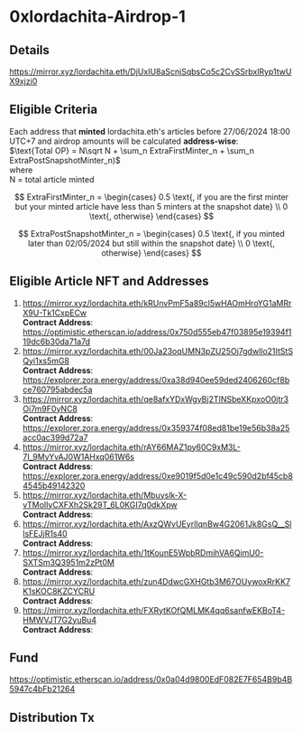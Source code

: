 # 0xlordachita-Airdrop-1

## Details
https://mirror.xyz/lordachita.eth/DjUxIU8aScnjSqbsCo5c2CvSSrbxlRyp1twUX9xjzi0

## Eligible Criteria
Each address that **minted** lordachita.eth's articles before 27/06/2024 18:00 UTC+7
and airdrop amounts will be calculated **address-wise**:  </br>
$\text{Total OP} = N\sqrt N + \sum_n ExtraFirstMinter_n + \sum_n ExtraPostSnapshotMinter_n)$ </br>
where </br>
N = total article minted </br>

$$ ExtraFirstMinter_n = \begin{cases}
0.5 \text{, if you are the first minter but your minted article have less than 5 minters at the snapshot date} \\
0 \text{, otherwise}
\end{cases} $$

$$ ExtraPostSnapshotMinter_n = \begin{cases}
0.5 \text{, if you minted later than 02/05/2024 but still within the snapshot date} \\
0 \text{, otherwise}
\end{cases} $$

## Eligible Article NFT and Addresses
1. https://mirror.xyz/lordachita.eth/kRUnvPmF5a89cl5wHAOmHroYG1aMRrX9U-Tk1CxpECw </br>
   **Contract Address**: https://optimistic.etherscan.io/address/0x750d555eb47f03895e19394f119dc6b30da71a7d
2. https://mirror.xyz/lordachita.eth/00Ja23oqUMN3pZU25Oj7gdwllo21ItStSQyi1xs5mG8 </br> 
   **Contract Address**: https://explorer.zora.energy/address/0xa38d940ee59ded2406260cf8bce760795abdec5a
3. https://mirror.xyz/lordachita.eth/qe8afxYDxWgyBj2TINSbeXKpxoO0jtr3Oi7m9F0yNC8 </br>
   **Contract Address**: https://explorer.zora.energy/address/0x359374f08ed81be19e56b38a25acc0ac399d72a7
4. https://mirror.xyz/lordachita.eth/rAY66MAZ1py60C9xM3L-7I_9MyYvAJ0W1AHxq061W6s </br>
   **Contract Address**: https://explorer.zora.energy/address/0xe9019f5d0e1c49c590d2bf45cb84545b49142320
5. https://mirror.xyz/lordachita.eth/Mbuyslk-X-vTMoIIyCXFXh2Sk29T_6L0KGI7q0dkXpw </br>
   **Contract Address**: 
6. https://mirror.xyz/lordachita.eth/AxzQWvUEyrlIqnBw4G2061Jk8GsQ__SllsFEJjR1s40 </br>
   **Contract Address**: 
7. https://mirror.xyz/lordachita.eth/1tKounE5WpbRDmihVA6QimU0-SXTSm3Q3951m2zPt0M </br>
   **Contract Address**: 
8. https://mirror.xyz/lordachita.eth/zun4DdwcGXHGtb3M67OUywoxRrKK7K1sKOC8KZCYCRU </br>
    **Contract Address**:
9. https://mirror.xyz/lordachita.eth/FXRytKOfQMLMK4qq6sanfwEKBoT4-HMWVJT7G2yuBu4 </br>
    **Contract Address**:

## Fund 
https://optimistic.etherscan.io/address/0x0a04d9800EdF082E7F654B9b4B5947c4bFb21264

## Distribution Tx
